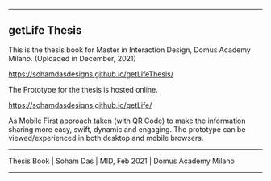 -------------------------------------
getLife Thesis
-------------------------------------

This is the thesis book for Master in Interaction Design, Domus Academy Milano. (Uploaded in December, 2021)

https://sohamdasdesigns.github.io/getLifeThesis/

The Prototype for the thesis is hosted online. 

https://sohamdasdesigns.github.io/getLife/

As Mobile First approach taken (with QR Code) to make the information sharing more easy, swift, dynamic and engaging. The prototype can be viewed/experienced in both desktop and mobile browsers.

-------------------------------------

Thesis Book
| Soham Das 
| MID, Feb 2021
| Domus Academy Milano

-------------------------------------
